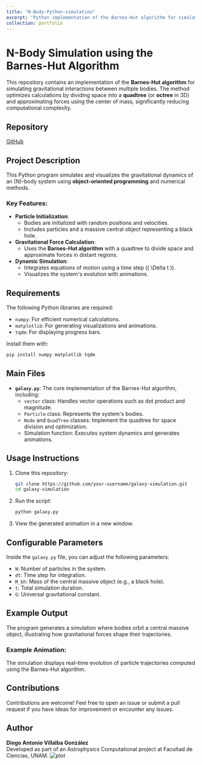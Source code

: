 ```yaml
---
title: "N-Body-Python-simulation"
excerpt: "Python implementation of the Barnes-Hut algorithm for simulating gravitational interactions between multiple bodies <br/><img src='/images/barnes_hut.png'>"
collection: portfolio
---
```



# N-Body Simulation using the Barnes-Hut Algorithm

This repository contains an implementation of the **Barnes-Hut algorithm** for simulating gravitational interactions between multiple bodies. The method optimizes calculations by dividing space into a **quadtree** (or **octree** in 3D) and approximating forces using the center of mass, significantly reducing computational complexity.

## **Repository**
[GitHub](https://github.com/DiegoViillalba/N-Body-Python-simulation) 

## Project Description

This Python program simulates and visualizes the gravitational dynamics of an \(N\)-body system using **object-oriented programming** and numerical methods.

### Key Features:
- **Particle Initialization**:
  - Bodies are initialized with random positions and velocities.
  - Includes particles and a massive central object representing a black hole.
- **Gravitational Force Calculation**:
  - Uses the **Barnes-Hut algorithm** with a quadtree to divide space and approximate forces in distant regions.
- **Dynamic Simulation**:
  - Integrates equations of motion using a time step (\( \Delta t \)).
  - Visualizes the system's evolution with animations.

## Requirements

The following Python libraries are required:
- `numpy`: For efficient numerical calculations.
- `matplotlib`: For generating visualizations and animations.
- `tqdm`: For displaying progress bars.

Install them with:
```bash
pip install numpy matplotlib tqdm
```

## Main Files

- **`galaxy.py`**: The core implementation of the Barnes-Hut algorithm, including:
  - `vector` class: Handles vector operations such as dot product and magnitude.
  - `Particle` class: Represents the system's bodies.
  - `Node` and `QuadTree` classes: Implement the quadtree for space division and optimization.
  - Simulation function: Executes system dynamics and generates animations.

## Usage Instructions

1. Clone this repository:
   ```bash
   git clone https://github.com/your-username/galaxy-simulation.git
   cd galaxy-simulation
   ```
2. Run the script:
   ```bash
   python galaxy.py
   ```
3. View the generated animation in a new window.

## Configurable Parameters

Inside the `galaxy.py` file, you can adjust the following parameters:
- `N`: Number of particles in the system.
- `dt`: Time step for integration.
- `M_bh`: Mass of the central massive object (e.g., a black hole).
- `t`: Total simulation duration.
- `G`: Universal gravitational constant.

## Example Output

The program generates a simulation where bodies orbit a central massive object, illustrating how gravitational forces shape their trajectories.

### Example Animation:
The simulation displays real-time evolution of particle trajectories computed using the Barnes-Hut algorithm.

## Contributions

Contributions are welcome! Feel free to open an issue or submit a pull request if you have ideas for improvement or encounter any issues.

## Author
**Diego Antonio Villalba González**  
Developed as part of an Astrophysics Computational project at Facultad de Ciencias, UNAM.
![plot](./results/bh_1.png)